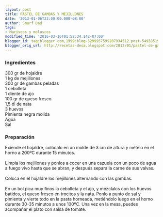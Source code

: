 ```yaml
---
layout: post
title: PASTEL DE GAMBAS Y MEJILLONES
date: '2013-01-06T23:00:00.000-08:00'
author: Smurf Dad
tags:
- Mariscos y moluscos
modified_time: '2016-03-16T01:52:34.142-07:00'
blogger_id: tag:blogger.com,1999:blog-5299957599287034512.post-5493851999258891326
blogger_orig_url: http://recetas-desa.blogspot.com/2013/01/pastel-de-gambas-y-mejillones.html
---
```


<h3>Ingredientes</h3>300 gr de hojaldre<br />1 kg de mejillones<br />300 gr de gambas peladas<br />1 cebolleta<br />1 diente de ajo<br />100 gr de queso fresco<br />1,5 dl de nata<br />3 huevos<br />Pimienta negra molida<br />Agua<br />Sal<br /><h3>Preparación</h3>Exiende el hojaldre, colócalo en un molde de 3 cm de altura y mételo en el horno a 200ºC durante 15 minutos.<br /><br />Limpia los mejillones y ponlos a cocer en una cazuela con un poco de agua a fuego vivo hasta que se abran, y después separa la carne de sus valvas.<br /><br />Coloca en el hojaldre los mejillones alternando con las gambas.<br /><br />En un bol pica muy finos la cebolleta y el ajo, y mézclalos con los huevos batidos, el queso fresco en trocitos y la nata. Ponlo a punto de sal y pimienta y vierte todo en la pasta horneada, metiéndolo luego en el horno durante 30-35 minutos a unos 100ºC. Una vez en la mesa, puedes acompañar el plato con salsa de tomate.